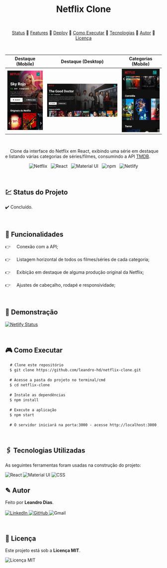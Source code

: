 <h1 align="center"> Netflix Clone </h1>

<br/>

<p align="center">
  <a href="#status">Status</a> 🎱 
  <a href="#features">Features</a> 🎱 
  <a href="#deploy">Deploy</a> 🎱 
  <a href="#execute">Como Executar</a> 🎱 
  <a href="#tecnologys">Tecnologias</a> 🎱 
  <a href="#author">Autor</a> 🎱 
  <a href="#license">Licença</a>
</p>

<br/>

Destaque (Mobile)          | Destaque (Desktop)        | Categorias (Mobile) 
:-------------------------:|:-------------------------:|:-----------------:
![Destaque Mobile](https://github.com/leandro-hd/netflix-clone/blob/master/assets/mobile/featured.JPG) | ![Destaque Desktop](https://github.com/leandro-hd/netflix-clone/blob/master/assets/desktop/featured.JPG) | ![Categorias Mobile](https://github.com/leandro-hd/netflix-clone/blob/master/assets/mobile/row.JPG)

<br/>

<p> &nbsp; &nbsp; Clone da interface do Netflix em React, exibindo uma série em destaque e listando várias categorias de séries/filmes, consumindo a API <a href="https://www.themoviedb.org/?language=pt-BR">TMDB</a>.

<br/>

<p align="center">
  <img src="https://img.shields.io/badge/Netflix-E50914?style=for-the-badge&logo=netflix&logoColor=white" alt="Netflix"/> &nbsp;
  <img src="https://img.shields.io/badge/React-20232A?style=for-the-badge&logo=react&logoColor=61DAFB" alt="React"/> &nbsp;
  <img src="https://img.shields.io/badge/Material--UI-0081CB?style=for-the-badge&logo=material-ui&logoColor=white" alt="Material UI"/> &nbsp;
  <img src="https://img.shields.io/badge/npm-CB3837?style=for-the-badge&logo=npm&logoColor=white" alt="npm"/> &nbsp;
  <img src="https://img.shields.io/badge/Netlify-00C7B7?style=for-the-badge&logo=netlify&logoColor=white" alt="Netlify"/>
<p>

<br/>

<h2 id="status"> 💹 Status do Projeto </h2>

<p> ✔️ Concluído. </p>

<br/>

<h2 id="features"> 📐 Funcionalidades </h2>

<p>
  👉 &nbsp; &nbsp; Conexão com a API; <br/> <br/>
  👉 &nbsp; &nbsp; Listagem horizontal de todos os filmes/séries de cada categoria; <br/> <br/>
  👉 &nbsp; &nbsp; Exibição em destaque de alguma produção original da Netflix; <br/> <br/>
  👉 &nbsp; &nbsp; Ajustes de cabeçalho, rodapé e responsividade;
</p>

<br/>

<h2 id="deploy"> 🚀 Demonstração </h2>

[![Netlify Status](https://api.netlify.com/api/v1/badges/4fe3d905-87b1-4873-bb73-4b3cf2cc95d4/deploy-status)](https://netflix-js.netlify.app/)

<br/>

<h2 id="execute"> 🎮 Como Executar </h2>

<pre> <code> # Clone este repositório
  $ git clone https://github.com/leandro-hd/netflix-clone.git
  
  # Acesse a pasta do projeto no terminal/cmd
  $ cd netflix-clone
  
  # Instale as dependências
  $ npm install
  
  # Execute a aplicação
  $ npm start
  
  # O servidor iniciará na porta:3000 - acesse http://localhost:3000 </code> </pre>
  
<br/>

<h2 id="tecnologys"> 🖇️ Tecnologias Utilizadas </h2>

<p> As seguintes ferramentas foram usadas na construção do projeto: </p>
<img src="https://img.shields.io/badge/React-20232A?style=for-the-badge&logo=react&logoColor=61DAFB" alt="React"/>
<img src="https://img.shields.io/badge/Material--UI-0081CB?style=for-the-badge&logo=material-ui&logoColor=white" alt="Material UI"/>
<img src="https://img.shields.io/badge/CSS3-1572B6?style=for-the-badge&logo=css3&logoColor=white" alt="CSS"/>

<br/>

<h2 id="author"> ✎ Autor </h2>

<p> Feito por <strong>Leandro Dias</strong>. <br/> <br/>

<a href="https://www.linkedin.com/in/leandro-hd/">
  <img src="https://img.shields.io/badge/LinkedIn-0077B5?style=for-the-badge&logo=linkedin&logoColor=white" alt="LinkedIn"/>
</a>

<a href="https://www.github.com/leandro-hd/">
  <img src="https://img.shields.io/badge/GitHub-100000?style=for-the-badge&logo=github&logoColor=white" alt="GitHub"/>
</a>

<img src="https://img.shields.io/badge/-Gmail-c14438?style=for-the-badge&logo=Gmail&logoColor=white&link=mailto:leandrohg2003@gmail.com" alt="Gmail"/>
</p>

<br/>

<h2 id="license"> 📜 Licença </h2>

<p> Este projeto está sob a <strong>Licença MIT</strong>. </p>

<img src="https://img.shields.io/github/license/leandro-hd/netflix-clone?style=for-the-badge" alt="Licença MIT"/>
